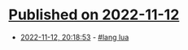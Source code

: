 # [Published on 2022-11-12](index.md)

* [2022-11-12, 20:18:53](https://lobste.rs/s/xacnlt/lang_lua) - [#lang lua](https://defn.io/2022/11/12/ann-racket-lua/)
